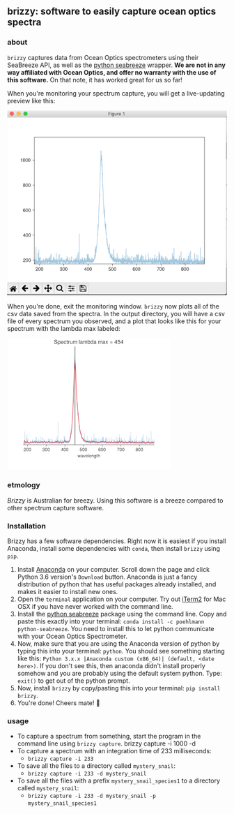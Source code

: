 ## brizzy: software to easily capture ocean optics spectra

### about

`brizzy` captures data from Ocean Optics spectrometers using their
SeaBreeze API, as well as the
[python seabreeze](https://github.com/ap--/python-seabreeze)
wrapper. **We are not in any way affiliated with Ocean Optics, and
offer no warranty with the use of this software.** On that note, it
has worked great for us so far!

When you're monitoring your spectrum capture, you will get a
live-updating preview like this:

![photos/monitoring.png](photos/monitoring.png)

When you're done, exit the monitoring window. `brizzy` now plots all
of the csv data saved from the spectra. In the output directory, you
will have a csv file of every spectrum you observed, and a plot that
looks like this for your spectrum with the lambda max labeled:

![photos/spectrum_plot.png](photos/spectrum_plot.png)

### etmology

_Brizzy_ is Australian for breezy. Using this software is a breeze
compared to other spectrum capture software.

### Installation

Brizzy has a few software dependencies. Right now it
is easiest if you install Anaconda, install some dependencies with
`conda`, then install `brizzy` using `pip`.

1. Install [Anaconda](https://www.anaconda.com/download/#macos) on
   your computer. Scroll down the page and click Python 3.6 version's
   `Download` button. Anaconda is just a fancy distribution of python
   that has useful packages already installed, and makes it easier to
   install new ones.
2. Open the `terminal` application on your computer. Try out
   [iTerm2](https://www.iterm2.com/) for Mac OSX if you have never
   worked with the command line.
3. Install the
   [python seabreeze](https://github.com/ap--/python-seabreeze)
   package using the command line. Copy and paste this exactly into
   your terminal: `conda install -c poehlmann python-seabreeze`. You
   need to install this to let python communicate with your Ocean
   Optics Spectrometer.
4. Now, make sure that you are using the Anaconda version of python by
   typing this into your terminal: `python`. You should see something
   starting like this: `Python 3.x.x |Anaconda custom (x86_64)|
   (default, <date here>)`. If you don't see this, then anaconda
   didn't install properly somehow and you are probably using the
   default system python. Type: `exit()` to get out of the python
   prompt.
4. Now, install `brizzy` by copy/pasting this into your terminal: `pip
   install brizzy`.
5. You're done! Cheers mate! 🍻

### usage

- To capture a spectrum from something, start the program in the
command line using `brizzy capture`.  brizzy capture -i 1000 -d
- To capture a spectrum with an integration time of 233 milliseconds:
  - `brizzy capture -i 233`
- To save all the files to a directory called `mystery_snail`:
  - `brizzy capture -i 233 -d mystery_snail`
- To save all the files with a prefix `mystery_snail_species1` to a directory called `mystery_snail`:
  - `brizzy capture -i 233 -d mystery_snail -p mystery_snail_species1`
